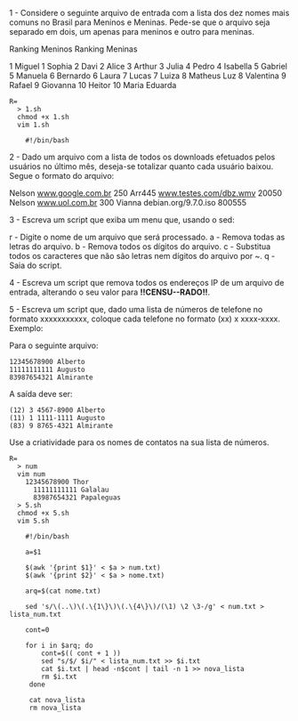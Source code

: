 1 - Considere o seguinte arquivo de entrada com a lista dos dez nomes mais comuns no Brasil para Meninos  e  Meninas. Pede-se  que  o  arquivo  seja  separado em dois,  um apenas para  meninos e outro para meninas.

Ranking Meninos       Ranking Meninas

1 Miguel              1 Sophia
2 Davi                2 Alice
3 Arthur              3 Julia
4 Pedro               4 Isabella
5 Gabriel             5 Manuela
6 Bernardo            6 Laura
7 Lucas               7 Luiza
8 Matheus Luz         8 Valentina
9 Rafael              9 Giovanna
10 Heitor             10 Maria Eduarda

    R=
      > 1.sh
      chmod +x 1.sh
      vim 1.sh
        
        #!/bin/bash

2 - Dado  um  arquivo  com  a lista de todos  os  downloads efetuados  pelos  usuários  no  último  mês,  deseja-se totalizar quanto cada usuário baixou. Segue o formato do arquivo:

Nelson www.google.com.br 250
Arr445 www.testes.com/dbz.wmv 20050
Nelson www.uol.com.br 300
Vianna debian.org/9.7.0.iso 800555

3 - Escreva um script que exiba um menu que, usando o sed:

r - Digite o nome de um arquivo que será processado.
a - Remova todas as letras do arquivo.
b - Remova todos os dígitos do arquivo.
c - Substitua todos os caracteres que não são letras nem dígitos do arquivo por ~.
q - Saia do script.

4 - Escreva um script que remova todos os endereços IP de um arquivo de entrada, alterando o seu valor para **!!CENSU--RADO!!**.



5 - Escreva um script que, dado uma lista de números de telefone no formato xxxxxxxxxxx, coloque cada telefone no formato (xx) x xxxx-xxxx. Exemplo:

Para o seguinte arquivo:

	12345678900 Alberto
	11111111111 Augusto
	83987654321 Almirante
A saída deve ser:

	(12) 3 4567-8900 Alberto
	(11) 1 1111-1111 Augusto
	(83) 9 8765-4321 Almirante

Use a criatividade para os nomes de contatos na sua lista de números.

    R=
      > num
      vim num 
      	12345678900 Thor
	      11111111111 Galalau
	      83987654321 Papaleguas
      > 5.sh
      chmod +x 5.sh
      vim 5.sh
        
        #!/bin/bash
        
        a=$1
        
        $(awk '{print $1}' < $a > num.txt)
        $(awk '{print $2}' < $a > nome.txt)
        
        arq=$(cat nome.txt)
        
        sed 's/\(..\)\(.\{1\}\)\(.\{4\}\)/(\1) \2 \3-/g' < num.txt > lista_num.txt
        
        cont=0
        
        for i in $arq; do
            cont=$(( cont + 1 ))
            sed "s/$/ $i/" < lista_num.txt >> $i.txt
            cat $i.txt | head -n$cont | tail -n 1 >> nova_lista
            rm $i.txt
         done
         
         cat nova_lista
         rm nova_lista
